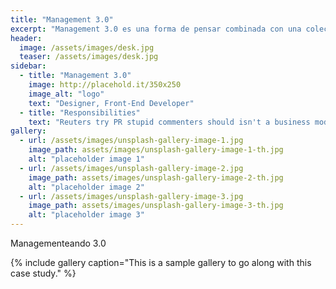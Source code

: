 ```yaml
---
title: "Management 3.0"
excerpt: "Management 3.0 es una forma de pensar combinada con una colección de juegos, herramientas y prácticas en constante cambio, cuyo objetivo es ayudar a cualquier trabajador a gestionar la organización."
header:
  image: /assets/images/desk.jpg
  teaser: /assets/images/desk.jpg
sidebar:
  - title: "Management 3.0"
    image: http://placehold.it/350x250
    image_alt: "logo"
    text: "Designer, Front-End Developer"
  - title: "Responsibilities"
    text: "Reuters try PR stupid commenters should isn't a business model"
gallery:
  - url: /assets/images/unsplash-gallery-image-1.jpg
    image_path: assets/images/unsplash-gallery-image-1-th.jpg
    alt: "placeholder image 1"
  - url: /assets/images/unsplash-gallery-image-2.jpg
    image_path: assets/images/unsplash-gallery-image-2-th.jpg
    alt: "placeholder image 2"
  - url: /assets/images/unsplash-gallery-image-3.jpg
    image_path: assets/images/unsplash-gallery-image-3-th.jpg
    alt: "placeholder image 3"
---
```


Managementeando 3.0

{% include gallery caption="This is a sample gallery to go along with this case study." %}

